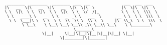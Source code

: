 <div align=center>

``` kkk
 ________  ________  ________  ___  __               ___  ___  ___     
|\   __  \|\   __  \|\   __  \|\  \|\  \            |\  \|\  \|\  \    
\ \  \|\  \ \  \|\  \ \  \|\  \ \  \/  /|_          \ \  \ \  \\\  \   
 \ \   ____\ \   __  \ \   _  _\ \   ___  \       __ \ \  \ \  \\\  \  
  \ \  \___|\ \  \ \  \ \  \\  \\ \  \\ \  \     |\  \\_\  \ \  \\\  \ 
   \ \__\    \ \__\ \__\ \__\\ _\\ \__\\ \__\    \ \________\ \_______\
    \|__|     \|__|\|__|\|__|\|__|\|__| \|__|     \|________|\|_______|
```
 
</div>

<!--
**bin-e/bin-e** is a ✨ _special_ ✨ repository because its `README.md` (this file) appears on your GitHub profile.

Here are some ideas to get you started:

- 🔭 I’m currently working on ...
- 🌱 I’m currently learning ...
- 👯 I’m looking to collaborate on ...
- 🤔 I’m looking for help with ...
- 💬 Ask me about ...
- 📫 How to reach me: ...
- 😄 Pronouns: ...
- ⚡ Fun fact: ...
-->
